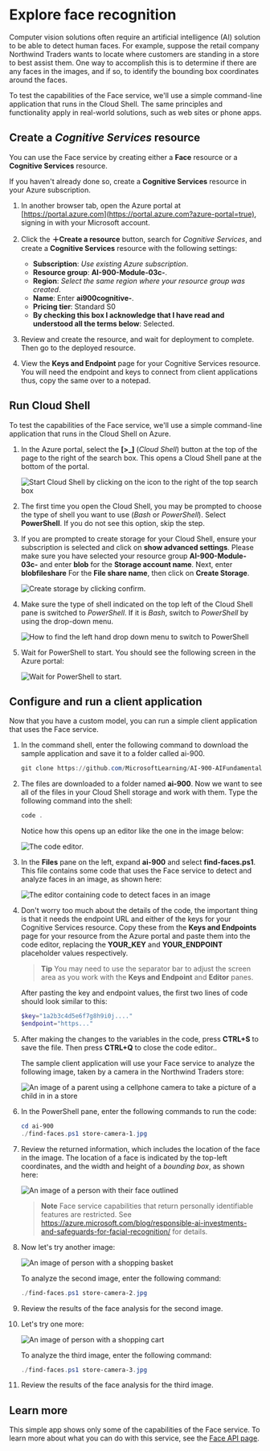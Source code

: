# Explore face recognition

Computer vision solutions often require an artificial intelligence (AI) solution to be able to detect human faces. For example, suppose the retail company Northwind Traders wants to locate where customers are standing in a store to best assist them. One way to accomplish this is to determine if there are any faces in the images, and if so, to identify the bounding box coordinates around the faces.

To test the capabilities of the Face service, we'll use a simple command-line application that runs in the Cloud Shell. The same principles and functionality apply in real-world solutions, such as web sites or phone apps.

## Create a *Cognitive Services* resource

You can use the Face service by creating either a **Face** resource or a **Cognitive Services** resource.

If you haven't already done so, create a **Cognitive Services** resource in your Azure subscription.

1. In another browser tab, open the Azure portal at [https://portal.azure.com](https://portal.azure.com?azure-portal=true), signing in with your Microsoft account.

1. Click the **&#65291;Create a resource** button, search for *Cognitive Services*, and create a **Cognitive Services** resource with the following settings:
    - **Subscription**: *Use existing Azure subscription*.
    - **Resource group**: **AI-900-Module-03c-<inject key="DeploymentID" enableCopy="false" />**.
    - **Region**: *Select the same region where your resource group was created*.
    - **Name**: Enter **ai900cognitive-<inject key="DeploymentID" enableCopy="false"/>**.
    - **Pricing tier**: Standard S0
    - **By checking this box I acknowledge that I have read and understood all the terms below**: Selected.

1. Review and create the resource, and wait for deployment to complete. Then go to the deployed resource.

1. View the **Keys and Endpoint** page for your Cognitive Services resource. You will need the endpoint and keys to connect from client applications thus, copy the same over to a notepad.

## Run Cloud Shell

To test the capabilities of the Face service, we'll use a simple command-line application that runs in the Cloud Shell on Azure. 

1. In the Azure portal, select the **[>_]** (*Cloud Shell*) button at the top of the page to the right of the search box. This opens a Cloud Shell pane at the bottom of the portal. 

    ![Start Cloud Shell by clicking on the icon to the right of the top search box](media/create-face-solutions/ai900_03c-1.png)

1. The first time you open the Cloud Shell, you may be prompted to choose the type of shell you want to use (*Bash* or *PowerShell*). Select **PowerShell**. If you do not see this option, skip the step.  

1. If you are prompted to create storage for your Cloud Shell, ensure your subscription is selected and click on **show advanced settings**. Please make sure you have selected your resource group **AI-900-Module-03c-<inject key="DeploymentID" enableCopy="false"/>** and enter **blob<inject key="DeploymentID" enableCopy="false"/>** for the **Storage account name**. Next, enter **blobfileshare<inject key="DeploymentID" enableCopy="false"/>** For the **File share name**, then click on **Create Storage**.

    ![Create storage by clicking confirm.](media/create-face-solutions/create-a-storage.png)       

1. Make sure the type of shell indicated on the top left of the Cloud Shell pane is switched to *PowerShell*. If it is *Bash*, switch to *PowerShell* by using the drop-down menu.

    ![How to find the left hand drop down menu to switch to PowerShell](media/create-face-solutions/ai900_03c-3.png) 

1. Wait for PowerShell to start. You should see the following screen in the Azure portal:  

    ![Wait for PowerShell to start.](media/create-face-solutions/ai900_03c-4.png)

## Configure and run a client application

Now that you have a custom model, you can run a simple client application that uses the Face service.

1. In the command shell, enter the following command to download the sample application and save it to a folder called ai-900.

    ```PowerShell
    git clone https://github.com/MicrosoftLearning/AI-900-AIFundamentals ai-900
    ```

1. The files are downloaded to a folder named **ai-900**. Now we want to see all of the files in your Cloud Shell storage and work with them. Type the following command into the shell:

     ```PowerShell
    code .
    ```

    Notice how this opens up an editor like the one in the image below: 

    ![The code editor.](media/create-face-solutions/ai900_03c-5.png) 

1. In the **Files** pane on the left, expand **ai-900** and select **find-faces.ps1**. This file contains some code that uses the Face service to detect and analyze faces in an image, as shown here:

    ![The editor containing code to detect faces in an image](media/create-face-solutions/ai900_03c-6.png)

1. Don't worry too much about the details of the code, the important thing is that it needs the endpoint URL and either of the keys for your Cognitive Services resource. Copy these from the **Keys and Endpoints** page for your resource from the Azure portal and paste them into the code editor, replacing the **YOUR_KEY** and **YOUR_ENDPOINT** placeholder values respectively.

    > **Tip**
    > You may need to use the separator bar to adjust the screen area as you work with the **Keys and Endpoint** and **Editor** panes.

    After pasting the key and endpoint values, the first two lines of code should look similar to this:

    ```PowerShell
    $key="1a2b3c4d5e6f7g8h9i0j...."    
    $endpoint="https..."
    ```

1. After making the changes to the variables in the code, press **CTRL+S** to save the file. Then press **CTRL+Q** to close the code editor..

    The sample client application will use your Face service to analyze the following image, taken by a camera in the Northwind Traders store:

    ![An image of a parent using a cellphone camera to take a picture of a child in in a store](media/create-face-solutions/ai900_03c-7.jpg)

1. In the PowerShell pane, enter the following commands to run the code:

    ```PowerShell
    cd ai-900
    ./find-faces.ps1 store-camera-1.jpg
    ```

1. Review the returned information, which includes the location of the face in the image. The location of a face is indicated by the top-left coordinates, and the width and height of a *bounding box*, as shown here:

    ![An image of a person with their face outlined](media/create-face-solutions/ai900_03c-8.jpg)

    >**Note**
    >Face service capabilities that return personally identifiable features are restricted. See https://azure.microsoft.com/blog/responsible-ai-investments-and-safeguards-for-facial-recognition/ for details.

1. Now let's try another image:

    ![An image of person with a shopping basket](media/create-face-solutions/ai900_03c-9.jpg)

    To analyze the second image, enter the following command:

    ```PowerShell
    ./find-faces.ps1 store-camera-2.jpg
    ```

1. Review the results of the face analysis for the second image.

1. Let's try one more:

    ![An image of person with a shopping cart](media/create-face-solutions/ai900_03c-10.jpg)

    To analyze the third image, enter the following command:

    ```PowerShell
    ./find-faces.ps1 store-camera-3.jpg
    ```

1. Review the results of the face analysis for the third image.

## Learn more

This simple app shows only some of the capabilities of the Face service. To learn more about what you can do with this service, see the [Face API page](https://azure.microsoft.com/services/cognitive-services/face/).
